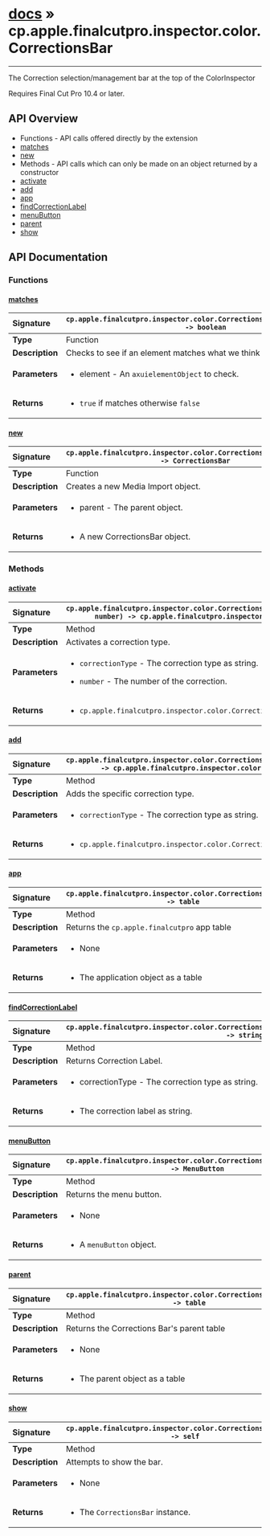 # [docs](index.md) » cp.apple.finalcutpro.inspector.color.CorrectionsBar
---

The Correction selection/management bar at the top of the ColorInspector

Requires Final Cut Pro 10.4 or later.

## API Overview
* Functions - API calls offered directly by the extension
 * [matches](#matches)
 * [new](#new)
* Methods - API calls which can only be made on an object returned by a constructor
 * [activate](#activate)
 * [add](#add)
 * [app](#app)
 * [findCorrectionLabel](#findcorrectionlabel)
 * [menuButton](#menubutton)
 * [parent](#parent)
 * [show](#show)

## API Documentation

### Functions

#### [matches](#matches)
| <span style="float: left;">**Signature**</span> | <span style="float: left;">`cp.apple.finalcutpro.inspector.color.CorrectionsBar.matches(element) -> boolean` </span>                                                          |
| -----------------------------------------------------|---------------------------------------------------------------------------------------------------------|
| **Type**                                             | Function                                                                                         |
| **Description**                                      | Checks to see if an element matches what we think it should be.                                                                                         |
| **Parameters**                                       | <ul><li>element - An <code>axuielementObject</code> to check.</li></ul>   |
| **Returns**                                          | <ul><li><code>true</code> if matches otherwise <code>false</code></li></ul>            |

#### [new](#new)
| <span style="float: left;">**Signature**</span> | <span style="float: left;">`cp.apple.finalcutpro.inspector.color.CorrectionsBar.new(parent) -> CorrectionsBar` </span>                                                          |
| -----------------------------------------------------|---------------------------------------------------------------------------------------------------------|
| **Type**                                             | Function                                                                                         |
| **Description**                                      | Creates a new Media Import object.                                                                                         |
| **Parameters**                                       | <ul><li>parent - The parent object.</li></ul>   |
| **Returns**                                          | <ul><li>A new CorrectionsBar object.</li></ul>            |

### Methods

#### [activate](#activate)
| <span style="float: left;">**Signature**</span> | <span style="float: left;">`cp.apple.finalcutpro.inspector.color.CorrectionsBar:activate(correctionType, number) -> cp.apple.finalcutpro.inspector.color.CorrectionsBar` </span>                                                          |
| -----------------------------------------------------|---------------------------------------------------------------------------------------------------------|
| **Type**                                             | Method                                                                                         |
| **Description**                                      | Activates a correction type.                                                                                         |
| **Parameters**                                       | <ul><li><code>correctionType</code> - The correction type as string.</li></ul><ul><li><code>number</code> - The number of the correction.</li></ul>   |
| **Returns**                                          | <ul><li><code>cp.apple.finalcutpro.inspector.color.CorrectionsBar</code> object.</li></ul>            |

#### [add](#add)
| <span style="float: left;">**Signature**</span> | <span style="float: left;">`cp.apple.finalcutpro.inspector.color.CorrectionsBar:add(correctionType) -> cp.apple.finalcutpro.inspector.color.CorrectionsBar` </span>                                                          |
| -----------------------------------------------------|---------------------------------------------------------------------------------------------------------|
| **Type**                                             | Method                                                                                         |
| **Description**                                      | Adds the specific correction type.                                                                                         |
| **Parameters**                                       | <ul><li><code>correctionType</code> - The correction type as string.</li></ul>   |
| **Returns**                                          | <ul><li><code>cp.apple.finalcutpro.inspector.color.CorrectionsBar</code> object.</li></ul>            |

#### [app](#app)
| <span style="float: left;">**Signature**</span> | <span style="float: left;">`cp.apple.finalcutpro.inspector.color.CorrectionsBar:app() -> table` </span>                                                          |
| -----------------------------------------------------|---------------------------------------------------------------------------------------------------------|
| **Type**                                             | Method                                                                                         |
| **Description**                                      | Returns the `cp.apple.finalcutpro` app table                                                                                         |
| **Parameters**                                       | <ul><li>None</li></ul>   |
| **Returns**                                          | <ul><li>The application object as a table</li></ul>            |

#### [findCorrectionLabel](#findcorrectionlabel)
| <span style="float: left;">**Signature**</span> | <span style="float: left;">`cp.apple.finalcutpro.inspector.color.CorrectionsBar:findCorrectionLabel(correctionType) -> string` </span>                                                          |
| -----------------------------------------------------|---------------------------------------------------------------------------------------------------------|
| **Type**                                             | Method                                                                                         |
| **Description**                                      | Returns Correction Label.                                                                                         |
| **Parameters**                                       | <ul><li>correctionType - The correction type as string.</li></ul>   |
| **Returns**                                          | <ul><li>The correction label as string.</li></ul>            |

#### [menuButton](#menubutton)
| <span style="float: left;">**Signature**</span> | <span style="float: left;">`cp.apple.finalcutpro.inspector.color.CorrectionsBar:menuButton() -> MenuButton` </span>                                                          |
| -----------------------------------------------------|---------------------------------------------------------------------------------------------------------|
| **Type**                                             | Method                                                                                         |
| **Description**                                      | Returns the menu button.                                                                                         |
| **Parameters**                                       | <ul><li>None</li></ul>   |
| **Returns**                                          | <ul><li>A <code>menuButton</code> object.</li></ul>            |

#### [parent](#parent)
| <span style="float: left;">**Signature**</span> | <span style="float: left;">`cp.apple.finalcutpro.inspector.color.CorrectionsBar:parent() -> table` </span>                                                          |
| -----------------------------------------------------|---------------------------------------------------------------------------------------------------------|
| **Type**                                             | Method                                                                                         |
| **Description**                                      | Returns the Corrections Bar's parent table                                                                                         |
| **Parameters**                                       | <ul><li>None</li></ul>   |
| **Returns**                                          | <ul><li>The parent object as a table</li></ul>            |

#### [show](#show)
| <span style="float: left;">**Signature**</span> | <span style="float: left;">`cp.apple.finalcutpro.inspector.color.CorrectionsBar:show() -> self` </span>                                                          |
| -----------------------------------------------------|---------------------------------------------------------------------------------------------------------|
| **Type**                                             | Method                                                                                         |
| **Description**                                      | Attempts to show the bar.                                                                                         |
| **Parameters**                                       | <ul><li>None</li></ul>   |
| **Returns**                                          | <ul><li>The <code>CorrectionsBar</code> instance.</li></ul>            |

